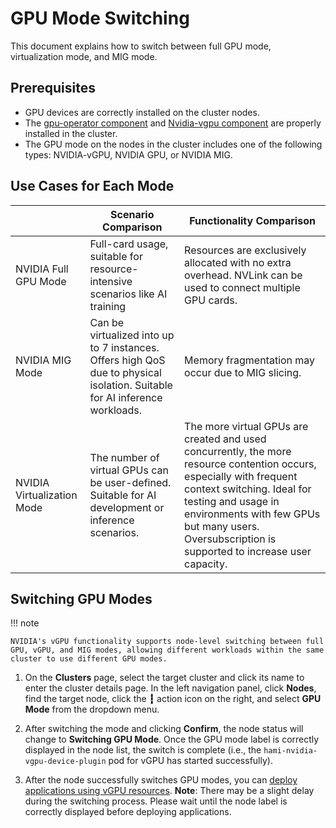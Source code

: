 # GPU Mode Switching

This document explains how to switch between full GPU mode, virtualization mode, and MIG mode.

## Prerequisites

* GPU devices are correctly installed on the cluster nodes.
* The [gpu-operator component](https://docs.daocloud.io/kpanda/user-guide/gpu/nvidia/install_nvidia_driver_of_operator.html) and [Nvidia-vgpu component](https://docs.daocloud.io/kpanda/user-guide/gpu/nvidia/vgpu/vgpu_addon.html) are properly installed in the cluster.
* The GPU mode on the nodes in the cluster includes one of the following types: NVIDIA-vGPU, NVIDIA GPU, or NVIDIA MIG.

## Use Cases for Each Mode

| | Scenario Comparison | Functionality Comparison |
| ---- | -------------- | --------------- |
| NVIDIA Full GPU Mode | Full-card usage, suitable for resource-intensive scenarios like AI training | Resources are exclusively allocated with no extra overhead. NVLink can be used to connect multiple GPU cards. |
| NVIDIA MIG Mode | Can be virtualized into up to 7 instances. Offers high QoS due to physical isolation. Suitable for AI inference workloads. | Memory fragmentation may occur due to MIG slicing. |
| NVIDIA Virtualization Mode | The number of virtual GPUs can be user-defined. Suitable for AI development or inference scenarios. | The more virtual GPUs are created and used concurrently, the more resource contention occurs, especially with frequent context switching. Ideal for testing and usage in environments with few GPUs but many users. Oversubscription is supported to increase user capacity. |

## Switching GPU Modes

!!! note

    NVIDIA's vGPU functionality supports node-level switching between full GPU, vGPU, and MIG modes, allowing different workloads within the same cluster to use different GPU modes.

1. On the **Clusters** page, select the target cluster and click its name to enter the cluster details page. In the left navigation panel, click **Nodes**, find the target node, click the **┇** action icon on the right, and select **GPU Mode** from the dropdown menu.

    <!-- ![GPU Mode 1](../images/gpumodel1.png) -->

2. After switching the mode and clicking **Confirm**, the node status will change to **Switching GPU Mode**. Once the GPU mode label is correctly displayed in the node list, the switch is complete (i.e., the `hami-nvidia-vgpu-device-plugin` pod for vGPU has started successfully).

    <!-- ![GPU Mode 2](../images/vgpuaddon2.png)

    ![GPU Mode 3](../images/vgpuaddon3.png) -->

3. After the node successfully switches GPU modes, you can [deploy applications using vGPU resources](vgpu_user.md).
   **Note**: There may be a slight delay during the switching process. Please wait until the node label is correctly displayed before deploying applications.
